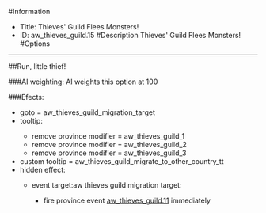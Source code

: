 #Information
 - Title: Thieves' Guild Flees Monsters!
 - ID: aw_thieves_guild.15
#Description
Thieves' Guild Flees Monsters!
#Options

___
##Run, little thief!

###AI weighting:
AI weights this option at 100


###Efects:<ul><li>goto = aw_thieves_guild_migration_target</li><li>tooltip:</li><ul><li>remove province modifier = aw_thieves_guild_1</li><li>remove province modifier = aw_thieves_guild_2</li><li>remove province modifier = aw_thieves_guild_3</li></ul><li>custom tooltip = aw_thieves_guild_migrate_to_other_country_tt</li><li>hidden effect:</li><ul><li>event target:aw thieves guild migration target:</li><ul><li>fire province event [aw_thieves_guild.11](aw_thieves_guild.11_slug) immediately </li></ul></ul></ul>
